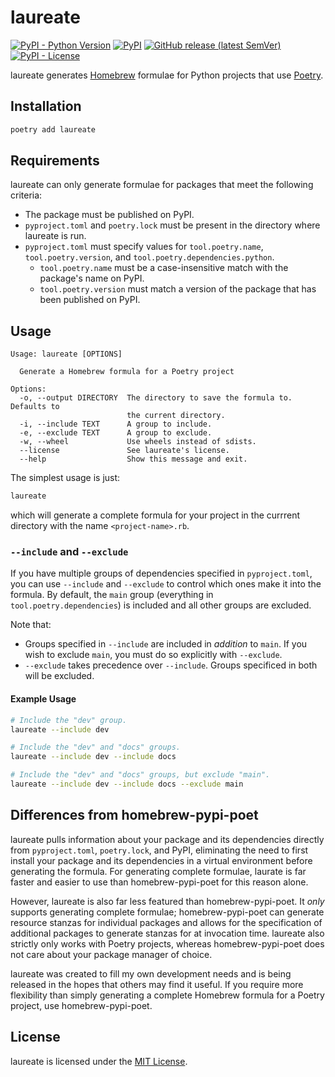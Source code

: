 # laureate

[![PyPI - Python Version](https://img.shields.io/pypi/pyversions/laureate?logo=python&logoColor=white&style=for-the-badge)](https://pypi.org/project/laureate)
[![PyPI](https://img.shields.io/pypi/v/laureate?logo=pypi&logoColor=white&style=for-the-badge)](https://pypi.org/project/laureate)
[![GitHub release (latest SemVer)](https://img.shields.io/github/v/release/celsiusnarhwal/laureate?color=orange&label=latest%20release&logo=github&logoColor=white&style=for-the-badge)](https://github.com/celsiusnarhwal/laureate)
[![PyPI - License](https://img.shields.io/pypi/l/laureate?color=03cb98&style=for-the-badge)](https://github.com/celsiusnarhwal/laureate/blob/HEAD/LICENSE.md)




laureate generates [Homebrew](https://brew.sh) formulae for Python projects that use [Poetry](https://python-poetry.org).

## Installation

```bash
poetry add laureate
```

## Requirements

laureate can only generate formulae for packages that meet the following criteria:

- The package must be published on PyPI.
- `pyproject.toml` and `poetry.lock` must be present in the directory where laureate is run.
- `pyproject.toml` must specify values for `tool.poetry.name`, `tool.poetry.version`,
  and `tool.poetry.dependencies.python`.
    - `tool.poetry.name` must be a case-insensitive match with the package's name on PyPI.
    - `tool.poetry.version` must match a version of the package that has been published on PyPI.

## Usage

```
Usage: laureate [OPTIONS]

  Generate a Homebrew formula for a Poetry project

Options:
  -o, --output DIRECTORY  The directory to save the formula to. Defaults to
                          the current directory.
  -i, --include TEXT      A group to include.
  -e, --exclude TEXT      A group to exclude.
  -w, --wheel             Use wheels instead of sdists.
  --license               See laureate's license.
  --help                  Show this message and exit.

```

The simplest usage is just:

```bash
laureate
```

which will generate a complete formula for your project in the currrent directory with the name
`<project-name>.rb`.

### `--include` and `--exclude`

If you have multiple groups of dependencies specified in `pyproject.toml`, you can use `--include` and `--exclude` to
control which ones make it into the formula. By default, the `main` group (everything in `tool.poetry.dependencies`) is
included and all other groups are excluded.

Note that:
- Groups specified in `--include` are included in *addition* to `main`. If you wish to exclude
  `main`, you must do so explicitly with ``--exclude``.
- ``--exclude`` takes precedence over ``--include``. Groups specificed in both will be excluded.

#### Example Usage

```bash
# Include the "dev" group.
laureate --include dev

# Include the "dev" and "docs" groups.
laureate --include dev --include docs

# Include the "dev" and "docs" groups, but exclude "main".
laureate --include dev --include docs --exclude main
```


## Differences from homebrew-pypi-poet

laureate pulls information about your package and its dependencies directly from `pyproject.toml`, `poetry.lock`, and
PyPI, eliminating the need to first install your package and its dependencies in a virtual environment before generating
the formula. For generating complete formulae, laurate is far faster and easier to use than homebrew-pypi-poet for this
reason alone.

However, laureate is also far less featured than homebrew-pypi-poet. It *only* supports generating complete formulae;
homebrew-pypi-poet can generate resource stanzas for individual packages and allows for the specification
of additional packages to generate stanzas for at invocation time. laureate also strictly only works with Poetry
projects, whereas homebrew-pypi-poet does not care about your package manager of choice.

laureate was created to fill my own development needs and is being released in the hopes that others may find it useful.
If you require more flexibility than simply generating a complete Homebrew formula for a Poetry project, use
homebrew-pypi-poet.

## License

laureate is licensed under the [MIT License](https://github.com/celsiusnarhwal/laureate/blob/HEAD/LICENSE.md).